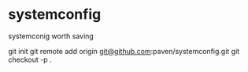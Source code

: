 # systemconfig
systemconig worth saving

git init
git remote add origin git@github.com:paven/systemconfig.git
git checkout -p .
